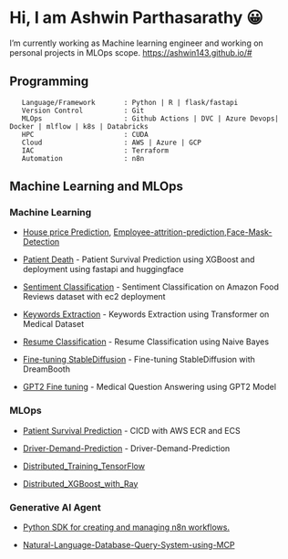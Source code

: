 # Hi, I am Ashwin Parthasarathy 😀
  I’m currently working as Machine learning engineer and working on personal projects in MLOps scope.
  https://ashwin143.github.io/#
  
## Programming ##

```
   Language/Framework       : Python | R | flask/fastapi
   Version Control          : Git
   MLOps                    : Github Actions | DVC | Azure Devops| Docker | mlflow | k8s | Databricks
   HPC                      : CUDA
   Cloud                    : AWS | Azure | GCP
   IAC                      : Terraform
   Automation               : n8n
```
  

## Machine Learning and MLOps ##

### Machine Learning #### 

 - [House price Prediction](https://github.com/Ashwin143/HOUSE-VALUE-PREDICTION ), [Employee-attrition-prediction](https://github.com/Ashwin143/Employee-attrition-prediction),[Face-Mask-Detection](https://github.com/Ashwin143/Face-Mask-Detection)
   
 - [Patient Death](https://github.com/Ashwin143/patient_death) - Patient Survival Prediction using XGBoost and deployment using fastapi and huggingface
   
 - [Sentiment Classification](https://github.com/Ashwin143/amazon_sentiment_classification)  - Sentiment Classification on Amazon Food Reviews dataset with ec2 deployment

 - [Keywords Extraction](https://github.com/Ashwin143/Keyword_Extraction)  - Keywords Extraction using Transformer on Medical Dataset
   
 - [Resume Classification](https://github.com/Ashwin143/Resume-Classification)  - Resume Classification using Naive Bayes
   
 - [Fine-tuning StableDiffusion](https://github.com/Ashwin143/Keyword_Extraction)   - Fine-tuning StableDiffusion with DreamBooth
   
 - [GPT2 Fine tuning](https://github.com/Ashwin143/Medical-Question-Answering-)  - Medical Question Answering using GPT2 Model

### MLOps ####
     
 - [Patient Survival Prediction]()  - CICD with AWS ECR and ECS

 - [Driver-Demand-Prediction](https://github.com/Ashwin143/Driver-Demand-Prediction) - Driver-Demand-Prediction
   
 - [Distributed_Training_TensorFlow]()
   
 - [Distributed_XGBoost_with_Ray](https://github.com/Ashwin143/Distributed_Training)

### Generative AI Agent ###

 - [Python SDK for creating and managing n8n workflows.](https://github.com/aemal/n8n-python-sdk)
   
 - [Natural-Language-Database-Query-System-using-MCP](https://github.com/Ashwin143/Natural-Language-Database-Query-System-using-MCP)


